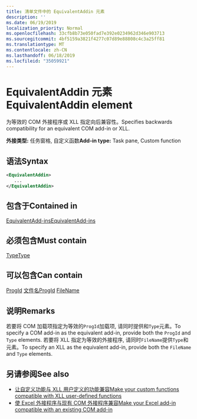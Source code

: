 ```yaml
---
title: 清单文件中的 EquivalentAddin 元素
description: ''
ms.date: 06/19/2019
localization_priority: Normal
ms.openlocfilehash: 33cfb8b73e050fad7e392e0234962d346e903713
ms.sourcegitcommit: 4bf5159a3821f4277c07d89e88808c4c3a25ff81
ms.translationtype: MT
ms.contentlocale: zh-CN
ms.lasthandoff: 06/18/2019
ms.locfileid: "35059921"
---
```

# <a name="equivalentaddin-element"></a><span data-ttu-id="5faf7-102">EquivalentAddin 元素</span><span class="sxs-lookup"><span data-stu-id="5faf7-102">EquivalentAddin element</span></span>

<span data-ttu-id="5faf7-103">为等效的 COM 外接程序或 XLL 指定向后兼容性。</span><span class="sxs-lookup"><span data-stu-id="5faf7-103">Specifies backwards compatibility for an equivalent COM add-in or XLL.</span></span>

<span data-ttu-id="5faf7-104">**外接类型:** 任务窗格, 自定义函数</span><span class="sxs-lookup"><span data-stu-id="5faf7-104">**Add-in type:** Task pane, Custom function</span></span>

## <a name="syntax"></a><span data-ttu-id="5faf7-105">语法</span><span class="sxs-lookup"><span data-stu-id="5faf7-105">Syntax</span></span>

```XML
<EquivalentAddin>
   ...
</EquivalentAddin>
```

## <a name="contained-in"></a><span data-ttu-id="5faf7-106">包含于</span><span class="sxs-lookup"><span data-stu-id="5faf7-106">Contained in</span></span>

[<span data-ttu-id="5faf7-107">EquivalentAdd-ins</span><span class="sxs-lookup"><span data-stu-id="5faf7-107">EquivalentAdd-ins</span></span>](equivalentaddins.md)

## <a name="must-contain"></a><span data-ttu-id="5faf7-108">必须包含</span><span class="sxs-lookup"><span data-stu-id="5faf7-108">Must contain</span></span>

[<span data-ttu-id="5faf7-109">Type</span><span class="sxs-lookup"><span data-stu-id="5faf7-109">Type</span></span>](type.md)

## <a name="can-contain"></a><span data-ttu-id="5faf7-110">可以包含</span><span class="sxs-lookup"><span data-stu-id="5faf7-110">Can contain</span></span>

<span data-ttu-id="5faf7-111">[ProgId](progid.md)
[文件名](filename.md)</span><span class="sxs-lookup"><span data-stu-id="5faf7-111">[ProgId](progid.md)
[FileName](filename.md)</span></span>

## <a name="remarks"></a><span data-ttu-id="5faf7-112">说明</span><span class="sxs-lookup"><span data-stu-id="5faf7-112">Remarks</span></span>

<span data-ttu-id="5faf7-113">若要将 COM 加载项指定为等效的`ProgId`加载项, 请同时提供和`Type`元素。</span><span class="sxs-lookup"><span data-stu-id="5faf7-113">To specify a COM add-in as the equivalent add-in, provide both the `ProgId` and `Type` elements.</span></span> <span data-ttu-id="5faf7-114">若要将 XLL 指定为等效的外接程序, 请同时`FileName`提供`Type`和元素。</span><span class="sxs-lookup"><span data-stu-id="5faf7-114">To specify an XLL as the equivalent add-in, provide both the `FileName` and `Type` elements.</span></span>

## <a name="see-also"></a><span data-ttu-id="5faf7-115">另请参阅</span><span class="sxs-lookup"><span data-stu-id="5faf7-115">See also</span></span>

- [<span data-ttu-id="5faf7-116">让自定义功能与 XLL 用户定义的功能兼容</span><span class="sxs-lookup"><span data-stu-id="5faf7-116">Make your custom functions compatible with XLL user-defined functions</span></span>](../../excel/make-custom-functions-compatible-with-xll-udf.md)
- [<span data-ttu-id="5faf7-117">使 Excel 外接程序与现有 COM 外接程序兼容</span><span class="sxs-lookup"><span data-stu-id="5faf7-117">Make your Excel add-in compatible with an existing COM add-in</span></span>](../../develop/make-office-add-in-compatible-with-existing-com-add-in.md)